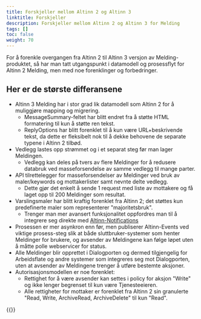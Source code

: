 ```yaml
---
title: Forskjeller mellom Altinn 2 og Altinn 3
linktitle: Forskjeller
description: Forskjeller mellom Altinn 2 og Altinn 3 for Melding
tags: []
toc: false
weight: 70
---
```


For å forenkle overgangen fra Altinn 2 til Altinn 3 versjon av Melding-produktet, så har man tatt utgangspunkt i datamodell og prosessflyt for Altinn 2 Melding, men med noe forenklinger og forbedringer.

## Her er de største differansene

- Altinn 3 Melding har i stor grad lik datamodell som Altinn 2 for å muliggjøre mapping og migrering.
  - MessageSummary-feltet har blitt endret fra å støtte HTML formatering til kun å støtte ren tekst.
  - ReplyOptions har blitt forenklet til å kun være URL+beskrivende tekst, da dette er fleksibelt nok til å dekke behovene de separate typene i Altinn 2 tilbød.
- Vedlegg lastes opp strømmet og i et separat steg før man lager Meldingen.
  - Vedlegg kan deles på tvers av flere Meldinger for å redusere databruk ved masseforsendelse av samme vedlegg til mange parter.
- API tilrettelegger for masseforsendelser av Meldinger ved bruk av maler/keywords og mottakerlister samt nevnte delte vedlegg.
  - Dette gjør det enkelt å sende 1 request med liste av mottakere og få laget opp til 200 Meldinger som resultat.
- Varslingsmaler har blitt kraftig forenklet fra Altinn 2; det støttes kun predefinerte maler som representerer "majoritetsbruk".
  - Trenger man mer avansert funksjonalitet oppfordres man til å integrere seg direkte med [Altinn-Notifications](/nb/notifications/)
- Prosessen er mer asynkron enn før, men publiserer Altinn-Events ved viktige prosess-steg slik at både sluttbruker-systemer som henter Meldinger for brukere, og avsender av Meldingene kan følge løpet uten å måtte polle webservicer for status.
- Alle Meldinger blir opprettet i Dialogporten og dermed tilgjengelig for Arbeidsflate og andre systemer som integreres seg mot Dialogporten, uten at avsender av Meldingene trenger å utføre bestemte aksjoner.
- Autorisasjonsmodellen er noe forenklet:
  - Rettighet for å være avsender kan settes i policy for aksjon "Write" og ikke lenger begrenset til kun være Tjenesteeieren.
  - Alle rettigheter for mottaker er forenklet fra Altinn 2 sin granulerte "Read, Write, ArchiveRead, ArchiveDelete" til kun "Read".

{{<children />}}
